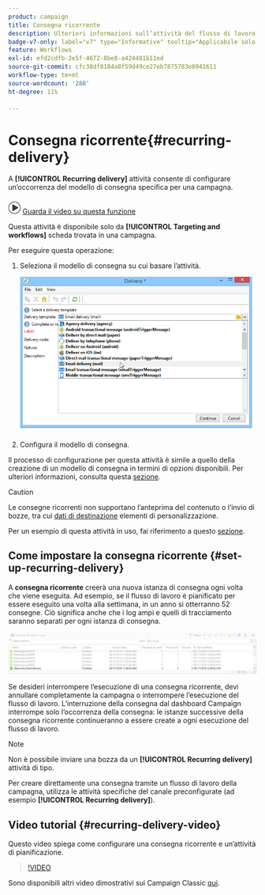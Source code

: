 ```yaml
---
product: campaign
title: Consegna ricorrente
description: Ulteriori informazioni sull’attività del flusso di lavoro Consegna ricorrente
badge-v7-only: label="v7" type="Informative" tooltip="Applicabile solo a Campaign Classic v7"
feature: Workflows
exl-id: efd2cdfb-2e5f-4672-8be8-a424481b11ed
source-git-commit: cfc38df8184a8f59d49ce27eb7875783e8941611
workflow-type: tm+mt
source-wordcount: '288'
ht-degree: 11%

---
```


# Consegna ricorrente{#recurring-delivery}

A **[!UICONTROL Recurring delivery]** attività consente di configurare un’occorrenza del modello di consegna specifica per una campagna.

![](assets/do-not-localize/how-to-video.png) [Guarda il video su questa funzione](#recurring-delivery-video)

Questa attività è disponibile solo da **[!UICONTROL Targeting and workflows]** scheda trovata in una campagna.

Per eseguire questa operazione:

1. Seleziona il modello di consegna su cui basare l’attività.

   ![](assets/recurring_delivery_001.png)

1. Configura il modello di consegna.

Il processo di configurazione per questa attività è simile a quello della creazione di un modello di consegna in termini di opzioni disponibili. Per ulteriori informazioni, consulta questa [sezione](../../delivery/using/about-templates.md).

>[!CAUTION]
>
>Le consegne ricorrenti non supportano l’anteprima del contenuto o l’invio di bozze, tra cui [dati di destinazione](../../workflow/using/data-life-cycle.md#target-data) elementi di personalizzazione.

Per un esempio di questa attività in uso, fai riferimento a questo [sezione](sending-a-birthday-email.md#creating-a-recurring-delivery-in-a-targeting-workflow).

## Come impostare la consegna ricorrente {#set-up-recurring-delivery}

A **consegna ricorrente** creerà una nuova istanza di consegna ogni volta che viene eseguita. Ad esempio, se il flusso di lavoro è pianificato per essere eseguito una volta alla settimana, in un anno si otterranno 52 consegne. Ciò significa anche che i log ampi e quelli di tracciamento saranno separati per ogni istanza di consegna.

![Consegna ricorrente](assets/delivery_recurring.jpg)

Se desideri interrompere l’esecuzione di una consegna ricorrente, devi annullare completamente la campagna o interrompere l’esecuzione del flusso di lavoro. L’interruzione della consegna dal dashboard Campaign interrompe solo l’occorrenza della consegna: le istanze successive della consegna ricorrente continueranno a essere create a ogni esecuzione del flusso di lavoro.

>[!NOTE]
>
>Non è possibile inviare una bozza da un **[!UICONTROL Recurring delivery]** attività di tipo.
> 
>Per creare direttamente una consegna tramite un flusso di lavoro della campagna, utilizza le attività specifiche del canale preconfigurate (ad esempio **[!UICONTROL Recurring delivery]**).

## Video tutorial {#recurring-delivery-video}

Questo video spiega come configurare una consegna ricorrente e un’attività di pianificazione.

>[!VIDEO](https://video.tv.adobe.com/v/25040?quality=12)

Sono disponibili altri video dimostrativi sui Campaign Classic [qui](https://experienceleague.adobe.com/docs/campaign-classic-learn/tutorials/overview.html?lang=it).
